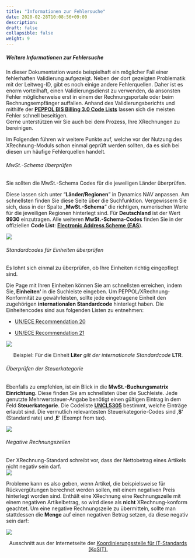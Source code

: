 ```yaml
---
title: "Informationen zur Fehlersuche"
date: 2020-02-28T10:08:56+09:00
description: 
draft: false
collapsible: false
weight: 9
---
```


##### Weitere Informationen zur Fehlersuche

In dieser Dokumentation wurde beispielhaft ein möglicher Fall einer fehlerhaften Validierung aufgezeigt. Neben der dort gezeigten Problematik mit der Leitweg-ID, gibt es noch einige andere Fehlerquellen. Daher ist es enorm vorteilhaft, einen Validierungsdienst zu verwenden, da ansonsten Fehler möglicherweise erst in einem der Rechnungsportale oder beim Rechnungsempfänger auffallen. Anhand des Validierungsberichts und mithilfe der [**PEPPOL BIS Billing 3.0 Code Lists**](https://docs.peppol.eu/poacc/billing/3.0/codelist/) lassen sich die meisten Fehler schnell beseitigen.  
Gerne unterstützen wir Sie auch bei dem Prozess, Ihre XRechnungen zu bereinigen.

Im Folgenden führen wir weitere Punkte auf, welche vor der Nutzung des XRechnung-Moduls schon einmal geprüft werden sollten, da es sich bei diesen um häufige Fehlerquellen handelt.

###### MwSt.-Schema überprüfen  

Sie sollten die MwSt.-Schema Codes für die jeweiligen Länder überprüfen.

Diese lassen sich unter “**Länder/Regionen**” in Dynamics NAV anpassen. Am schnellsten finden Sie diese Seite über die Suchfunktion. Vergewissern Sie sich, dass in der Spalte „**MwSt.-Schema**“ die richtigen, numerischen Werte für die jeweiligen Regionen hinterlegt sind. Für **Deutschland** ist der Wert **9930** einzutragen. Alle weiteren **MwSt.-Schema-Codes** finden Sie in der offiziellen **Code List**: [**Electronic Address Scheme (EAS**](https://docs.peppol.eu/poacc/billing/3.0/codelist/eas/)).

![](/images/connectornav/data_exchange/xr_valid7.png)

###### Standardcodes für Einheiten überprüfen

Es lohnt sich einmal zu überprüfen, ob Ihre Einheiten richtig eingepflegt sind.

Die Page mit Ihren Einheiten können Sie am schnellsten erreichen, indem Sie‚ **Einheiten‘** in die Suchleiste eingeben. Um PEPPOL/XRechnung-Konformität zu gewährleisten, sollte jede eingetragene Einheit den zugehörigen **internationalen Standardcode** hinterlegt haben. Die Einheitencodes sind aus folgenden Listen zu entnehmen:

-   [UN/ECE Recommendation 20](https://docs.peppol.eu/poacc/billing/3.0/codelist/UNECERec20/)

-   [UN/ECE Recommendation 21](https://docs.peppol.eu/poacc/billing/3.0/codelist/UNECERec21/)

![](/images/connectornav/data_exchange/xr_valid8.png)<center>Beispiel: Für die Einheit **Liter** *gilt der internationale Standardcode* **LTR**.</center>


###### Überprüfen der Steuerkategorie

Ebenfalls zu empfehlen, ist ein Blick in die **MwSt.-Buchungsmatrix Einrichtung.** Diese finden Sie am schnellsten über die Suchleiste. Jede genutzte Mehrwertsteuer-Angabe benötigt einen gültigen Eintrag in dem Feld **Steuerkategorie**. Die Codeliste [**UNCL5305**](https://docs.peppol.eu/poacc/billing/3.0/codelist/UNCL5305/) bestimmt, welche Einträge erlaubt sind. Die vermutlich relevantesten Steuerkategorie-Codes sind ‚**S**‘ (Standard rate) und ‚**E**‘ (Exempt from tax).

![](/images/connectornav/data_exchange/xr_valid9.png)

###### Negative Rechnungszeilen

Der XRechnung-Standard schreibt vor, dass der Nettobetrag eines Artikels nicht negativ sein darf.  
![](/images/connectornav/data_exchange/xr_valid10.png)

Probleme kann es also geben, wenn Artikel, die beispielsweise für Rückvergütungen berechnet werden sollen, mit einem negativen Preis hinterlegt worden sind. Enthält eine XRechnung eine Rechnungszeile mit einem negativen Artikelbetrag, so wird diese als **nicht** XRechnung-konform geachtet. Um eine negative Rechnungszeile zu übermitteln, sollte man stattdessen die **Menge** auf einen negativen Betrag setzen, da diese negativ sein darf:

![](/images/connectornav/data_exchange/xr_valid11.png)<center>Ausschnitt aus der Internetseite der [Koordinierungsstelle für IT-Standards (KoSIT).](https://www.xoev.de/wir_ueber_uns-8159)</center>

